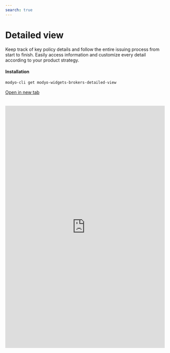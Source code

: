 ```yaml
---
search: true
---
```


# Detailed view

Keep track of key policy details and follow the entire issuing process from start to finish. Easily access information and customize every detail according to your product strategy.

#### Installation

```bash
modyo-cli get modyo-widgets-brokers-detailed-view
```

[Open in new tab](https://widgets.modyo.com/insurance/broker/detailed-view)

<iframe id="widgetFrame" src="https://widgets.modyo.com/insurance/broker/detailed-view" width="100%" frameBorder="0" style="min-height:762px;overflow:auto;margin-top:20px;"/>

| Feature   | Description                                                                                                                                                                                                                                |
|-----------------|--------------------------------------------------------------------------------------------------------------------------------------------------------------------------------------------------------------------------------------------|
| Summary         | The summary makes it easy to review policies, showing relevant data to your agents regardless of policy status. Use this section to notify agents about important dates or changes in policy status.               |
| Conditions     | Customize this module to present the policy coverage and deductibles in case of claims. Make it easy for your agents to identify the minimum requirements or configure this module to set up activations. |
| Premiums Table | Configure the premiums paid in the policy according to your business strategy or make it easier for your agents to manage premium increases according to your own rules.                                                                       |
| History       | This sections offers traceability of policy movements so that both agents and your operation team can view or manage endorsements, resignations or PDFs of each movement.                           |
| Download        | Group all policy clauses in PDF format and download them or send them by email. You can add legal or business information as well according to your needs.                                                        |
| Send for signature  | Speed up the policy payments by directly sending documents to be signed for payment approval. Save time and optimize processes for more efficient issuance.                                                                    |
